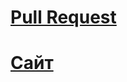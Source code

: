 # [Pull Request](https://github.com/Ilya-Cherevko/movies-explorer-frontend/pull/2 "level-3")

# [Сайт](https://https://titanikum.nomoredomains.sbs "https://https://titanikum.nomoredomains.sbs")
